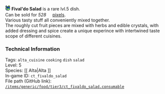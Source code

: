 ![ ](https://raw.githubusercontent.com/Ceterai/Enternia/main/items/generic/food/tier3/ct_fivaldo_salad.png) **Fival'do Salad** is a rare lvl.5 dish.  
Can be sold for *528* <img src="https://starbounder.org/mediawiki/images/2/21/Pixel.png" width="12" height="16"/> [pixels](https://starbounder.org/Pixel).  
Various tasty stuff all conveniently mixed together.  
The roughly cut fruit pieces are mixed with herbs and edible crystals, with added dressing and spice create a unique experince with intertwined taste scope of different cuisines.

### Technical Information

Tags: `alta_cuisine` `cooking` `dish` `salad`  
Level: 5  
Species: [[ Alta|Alta ]]  
In-game ID: `ct_fivaldo_salad`  
File path (GitHub link): [`/items/generic/food/tier3/ct_fivaldo_salad.consumable`](https://github.com/Ceterai/Enternia/blob/main/items/generic/food/tier3/ct_fivaldo_salad.consumable)
